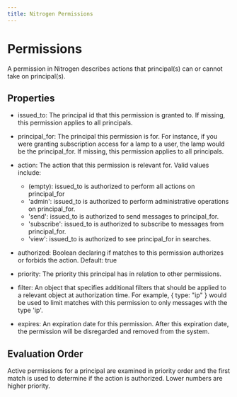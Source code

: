 ```yaml
---
title: Nitrogen Permissions
---
```


# Permissions

A permission in Nitrogen describes actions that principal(s) can or cannot take on principal(s).
 
## Properties 

* issued\_to: The principal id that this permission is granted to. If missing, this permission applies to all principals.

* principal\_for: The principal this permission is for. For instance, if you were granting subscription access for a lamp to a user, the lamp would be the principal_for. If missing, this permission applies to all principals.

* action: The action that this permission is relevant for. Valid values include:

    * (empty): issued\_to is authorized to perform all actions on principal_for
    * 'admin': issued\_to is authorized to perform administrative operations on principal_for.
    * 'send': issued\_to is authorized to send messages to principal_for.
    * 'subscribe': issued\_to is authorized to subscribe to messages from principal_for.
    * 'view': issued\_to is authorized to see principal_for in searches.

* authorized: Boolean declaring if matches to this permission authorizes or forbids the action. Default: true

* priority: The priority this principal has in relation to other permissions.

* filter: An object that specifies additional filters that should be applied to a relevant object at authorization time.  For example, { type: "ip" } would be used to limit matches with this permission to only messages with the type 'ip'.

* expires: An expiration date for this permission. After this expiration date, the permission will be disregarded and removed from the system.

## Evaluation Order

Active permissions for a principal are examined in priority order and the first match is used to determine if the action is authorized. Lower numbers are higher priority.